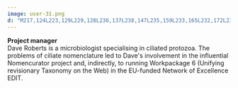 ```yaml
---
image: user-31.png
d: "M217,124L223,129L229,128L236,137L238,147L235,159L233,165L232,172L232,178L227,180L232,182L241,184L246,186L251,190L254,194L254,197L251,205L253,215L256,223L260,232L263,238L261,245L259,251L256,252L249,241L246,248L245,258L234,262L222,270L217,278L217,286L213,296L215,303L216,312L216,328L214,338L218,371L230,414L230,427L231,446L233,460L234,468L232,484L230,496L229,502L225,516L224,537L225,539L225,547L233,551L236,559L234,561L222,563L217,564L211,558L207,553L198,552L199,544L203,538L203,532L201,506L204,500L203,492L208,487L213,479L219,468L219,459L219,449L217,443L215,429L211,418L208,404L205,394L203,389L199,386L191,384L177,360L180,353L180,347L177,343L182,335L179,330L178,323L177,317L171,312L164,310L162,313L160,314L150,311L149,311L148,306L150,305L150,298L139,293L127,286L122,281L123,268L124,262L123,259L138,226L141,217L146,209L154,205L165,198L175,190L184,187L187,186L192,179L192,173L193,167L190,157L191,153L193,148L193,142L197,133L201,128L212,124L215,124"
---
```


**Project manager**  
Dave Roberts is a microbiologist specialising in ciliated protozoa. The problems of ciliate nomenclature led to Dave's involvement in the influential Nomencurator project and, indirectly, to running Workpackage 6 (Unifying revisionary Taxonomy on the Web) in the EU-funded Network of Excellence EDIT.